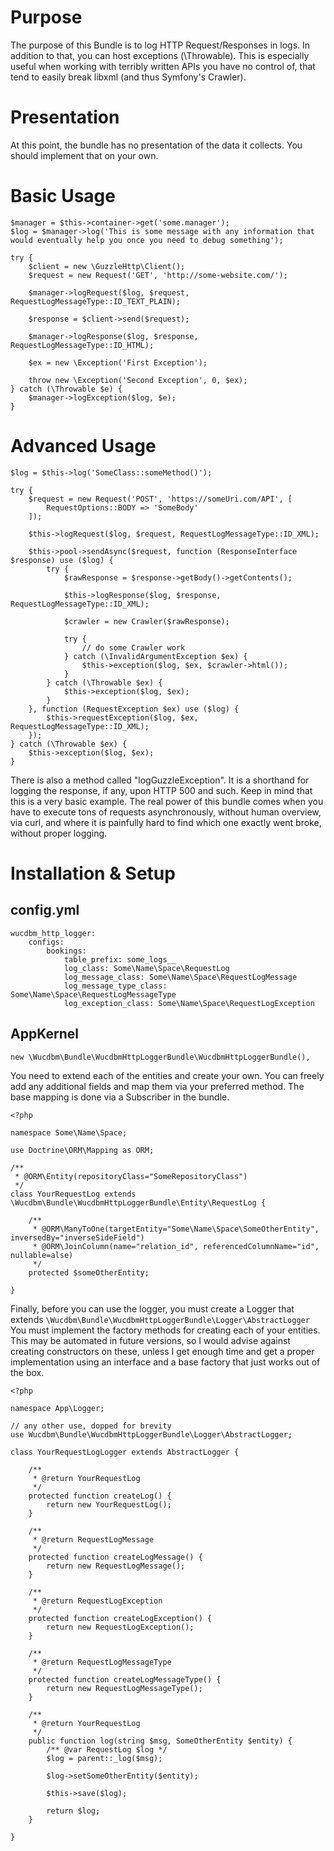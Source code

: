 # Purpose

The purpose of this Bundle is to log HTTP Request/Responses in logs.
In addition to that, you can host exceptions (\Throwable). 
This is especially useful when working with terribly written APIs you have no control of, that tend to easily break libxml (and thus Symfony's Crawler).

# Presentation

At this point, the bundle has no presentation of the data it collects.
You should implement that on your own.

# Basic Usage

```
$manager = $this->container->get('some.manager');
$log = $manager->log('This is some message with any information that would eventually help you once you need to debug something');

try {
    $client = new \GuzzleHttp\Client();
    $request = new Request('GET', 'http://some-website.com/');

    $manager->logRequest($log, $request, RequestLogMessageType::ID_TEXT_PLAIN);

    $response = $client->send($request);

    $manager->logResponse($log, $response, RequestLogMessageType::ID_HTML);

    $ex = new \Exception('First Exception');

    throw new \Exception('Second Exception', 0, $ex);
} catch (\Throwable $e) {
    $manager->logException($log, $e);
}
```

# Advanced Usage

```
$log = $this->log('SomeClass::someMethod()');

try {
    $request = new Request('POST', 'https://someUri.com/API', [
        RequestOptions::BODY => 'SomeBody'
    ]);

    $this->logRequest($log, $request, RequestLogMessageType::ID_XML);

    $this->pool->sendAsync($request, function (ResponseInterface $response) use ($log) {
        try {
            $rawResponse = $response->getBody()->getContents();

            $this->logResponse($log, $response, RequestLogMessageType::ID_XML);

            $crawler = new Crawler($rawResponse);

            try {
                // do some Crawler work
            } catch (\InvalidArgumentException $ex) {
                $this->exception($log, $ex, $crawler->html());
            }
        } catch (\Throwable $ex) {
            $this->exception($log, $ex);
        }
    }, function (RequestException $ex) use ($log) {
        $this->requestException($log, $ex, RequestLogMessageType::ID_XML);
    });
} catch (\Throwable $ex) {
    $this->exception($log, $ex);
}
```

There is also a method called "logGuzzleException". It is a shorthand for logging the response, if any, upon HTTP 500 and such.
Keep in mind that this is a very basic example. The real power of this bundle comes when you have to execute tons of requests asynchronously, without human overview, via curl, and where it is painfully hard to find which one exactly went broke, without proper logging.

# Installation & Setup

## config.yml

```
wucdbm_http_logger:
    configs:
        bookings:
            table_prefix: some_logs__
            log_class: Some\Name\Space\RequestLog
            log_message_class: Some\Name\Space\RequestLogMessage
            log_message_type_class: Some\Name\Space\RequestLogMessageType
            log_exception_class: Some\Name\Space\RequestLogException
```
            
## AppKernel

```
new \Wucdbm\Bundle\WucdbmHttpLoggerBundle\WucdbmHttpLoggerBundle(),
```

You need to extend each of the entities and create your own. 
You can freely add any additional fields and map them via your preferred method. 
The base mapping is done via a Subscriber in the bundle.

```
<?php

namespace Some\Name\Space;

use Doctrine\ORM\Mapping as ORM;

/**
 * @ORM\Entity(repositoryClass="SomeRepositoryClass")
 */
class YourRequestLog extends \Wucdbm\Bundle\WucdbmHttpLoggerBundle\Entity\RequestLog {

    /**
     * @ORM\ManyToOne(targetEntity="Some\Name\Space\SomeOtherEntity", inversedBy="inverseSideField")
     * @ORM\JoinColumn(name="relation_id", referencedColumnName="id", nullable=alse)
     */
    protected $someOtherEntity;
    
}    
```

Finally, before you can use the logger, you must create a Logger that extends `\Wucdbm\Bundle\WucdbmHttpLoggerBundle\Logger\AbstractLogger`
You must implement the factory methods for creating each of your entities. 
This may be automated in future versions, so I would advise against creating constructors on these, unless I get enough time and get a proper implementation using an interface and a base factory that just works out of the box.


```
<?php

namespace App\Logger;

// any other use, dopped for brevity
use Wucdbm\Bundle\WucdbmHttpLoggerBundle\Logger\AbstractLogger;

class YourRequestLogLogger extends AbstractLogger {

    /**
     * @return YourRequestLog
     */
    protected function createLog() {
        return new YourRequestLog();
    }

    /**
     * @return RequestLogMessage
     */
    protected function createLogMessage() {
        return new RequestLogMessage();
    }

    /**
     * @return RequestLogException
     */
    protected function createLogException() {
        return new RequestLogException();
    }

    /**
     * @return RequestLogMessageType
     */
    protected function createLogMessageType() {
        return new RequestLogMessageType();
    }

    /**
     * @return YourRequestLog
     */
    public function log(string $msg, SomeOtherEntity $entity) {
        /** @var RequestLog $log */
        $log = parent::_log($msg);
        
        $log->setSomeOtherEntity($entity);

        $this->save($log);

        return $log;
    }

}
```